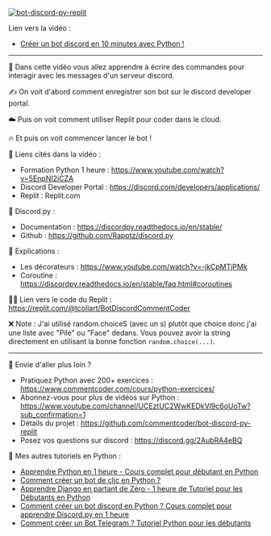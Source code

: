[![bot-discord-py-replit](https://img.youtube.com/vi/vDmed9KcGRc/maxresdefault.jpg)](https://www.youtube.com/watch?v=vDmed9KcGRc)

Lien vers la vidéo :
- [Créer un bot discord en 10 minutes avec Python !](https://www.youtube.com/watch?v=vDmed9KcGRc)

---

💬 Dans cette vidéo vous allez apprendre à écrire des commandes pour interagir avec les messages d'un serveur discord.

✍️ On voit d'abord comment enregistrer son bot sur le discord developer portal.

☁️ Puis on voit comment utiliser Replit pour coder dans le cloud.

🔥 Et puis on voit commencer lancer le bot ! 

🔗 Liens cités dans la vidéo :
- Formation Python 1 heure : https://www.youtube.com/watch?v=5EnpNI2iCZA
- Discord Developer Portal : https://discord.com/developers/applications/
- Replit : Replit.com

🤖 Discord.py :
- Documentation : https://discordpy.readthedocs.io/en/stable/
- Github : https://github.com/Rapptz/discord.py

📖 Explications :
- Les décorateurs : https://www.youtube.com/watch?v=-jkCpMTjPMk
- Coroutine :  https://discordpy.readthedocs.io/en/stable/faq.html#coroutines

👨‍💻 Lien vers le code du Replit : https://replit.com/@tcollart/BotDiscordCommentCoder

❌ Note :
J'ai utilisé random.choiceS (avec un s) plutôt que choice donc j'ai une liste avec "Pile" ou "Face" dedans. Vous pouvez avoir la string directement en utilisant la bonne fonction `random.choice(...)`.

---

🚀 Envie d'aller plus loin ?
- Pratiquez Python avec 200+ exercices : https://www.commentcoder.com/cours/python-exercices/
- Abonnez-vous pour plus de vidéos sur Python : https://www.youtube.com/channel/UCEztUC2WwKEDkVl9c6oUoTw?sub_confirmation=1
- Détails du projet : https://github.com/commentcoder/bot-discord-py-replit
- Posez vos questions sur discord : https://discord.gg/2AubRA4eBQ

🐍 Mes autres tutoriels en Python :
- [Apprendre Python en 1 heure - Cours complet pour débutant en Python](https://www.youtube.com/watch?v=5EnpNI2iCZA)
- [Comment créer un bot de clic en Python ?](https://www.youtube.com/watch?v=yEYN4P0lRzY)
- [Apprendre Django en partant de Zéro - 1 heure de Tutoriel pour les Débutants en Python](https://www.youtube.com/watch?v=xJNvJaLl8bU)
- [Comment créer un bot discord en Python ? Cours complet pour apprendre Discord.py en 1 heure](https://www.youtube.com/watch?v=LHF1dgwW6aw)
- [Comment créer un Bot Telegram ? Tutoriel Python pour les débutants](https://www.youtube.com/watch?v=vF7MaDR6zX4)
